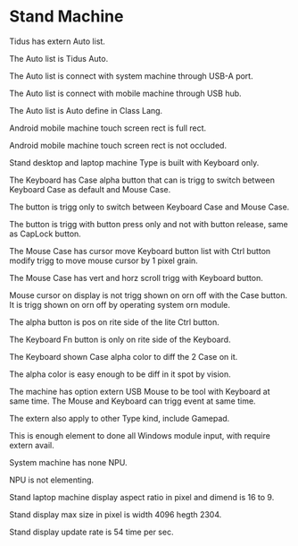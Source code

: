 # Stand Machine

Tidus has extern Auto list.

The Auto list is Tidus Auto.

The Auto list is connect with system machine through USB-A port.

The Auto list is connect with mobile machine through USB hub.

The Auto list is Auto define in Class Lang.

Android mobile machine touch screen rect is full rect.

Android mobile machine touch screen rect is not occluded.

Stand desktop and laptop machine Type is built with Keyboard only.

The Keyboard has Case alpha button that can is trigg to switch between
Keyboard Case as default and Mouse Case.

The button is trigg only to switch between Keyboard Case and Mouse Case.

The button is trigg with button press only and not with button release,
same as CapLock button.

The Mouse Case has cursor move Keyboard button list with
Ctrl button modify trigg to move mouse cursor by 1 pixel grain.

The Mouse Case has vert and horz scroll trigg with Keyboard button.

Mouse cursor on display is not trigg shown on orn off with the Case button.
It is trigg shown on orn off by operating system orn module.

The alpha button is pos on rite side of the lite Ctrl button.

The Keyboard Fn button is only on rite side of the Keyboard.

The Keyboard shown Case alpha color to diff the 2 Case on it.

The alpha color is easy enough to be diff in it spot by vision.

The machine has option extern USB Mouse to be tool with Keyboard at same time.
The Mouse and Keyboard can trigg event at same time.

The extern also apply to other Type kind, include Gamepad.

This is enough element to done all Windows module input, with require extern avail.

System machine has none NPU.

NPU is not elementing.

Stand laptop machine display aspect ratio in pixel and dimend is 16 to 9.

Stand display max size in pixel is width 4096 hegth 2304.

Stand display update rate is 54 time per sec.